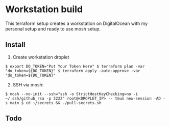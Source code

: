 # Workstation build

This terraform setup creates a workstation on DigitalOcean with my personal
setup and ready to use mosh setup.

## Install


1. Create workstation droplet

``
$ export DO_TOKEN="Put Your Token Here"
$ terraform plan -var "do_token=${DO_TOKEN}"
$ terraform apply -auto-approve -var "do_token=${DO_TOKEN}"
``

2. SSH via mosh:

``
$ mosh --no-init --ssh="ssh -o StrictHostKeyChecking=no -i ~/.ssh/github_rsa -p 3222" root@<DROPLET_IP> -- tmux new-session -AD -s main
$ cd ~/secrets && ./pull-secrets.sh
``


## Todo

